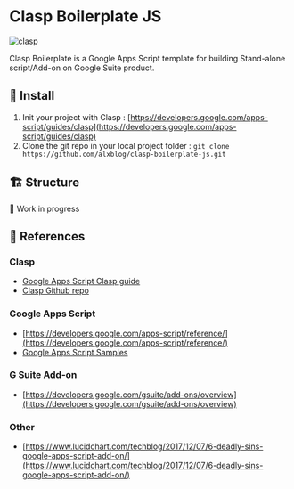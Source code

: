 
# Clasp Boilerplate JS
[![clasp](https://img.shields.io/badge/built%20with-clasp-4285f4.svg)](https://github.com/google/clasp)

Clasp Boilerplate is a Google Apps Script template for building Stand-alone script/Add-on on Google Suite product.

## 💾 Install  
 1. Init your project with Clasp : 
 [https://developers.google.com/apps-script/guides/clasp](https://developers.google.com/apps-script/guides/clasp)
 2. Clone the git repo in your local project folder : 
 `git clone https://github.com/alxblog/clasp-boilerplate-js.git`

  
## 🏗 Structure 

🚧 Work in progress

## 📖 References
### Clasp
- [Google Apps Script Clasp guide](https://developers.google.com/apps-script/guides/clasp)
- [Clasp Github repo](https://github.com/google/clasp)
### Google Apps Script
- [https://developers.google.com/apps-script/reference/](https://developers.google.com/apps-script/reference/)
- [Google Apps Script Samples](https://developers.google.com/apps-script/articles/)
### G Suite Add-on
- [https://developers.google.com/gsuite/add-ons/overview](https://developers.google.com/gsuite/add-ons/overview)
### Other
- [https://www.lucidchart.com/techblog/2017/12/07/6-deadly-sins-google-apps-script-add-on/](https://www.lucidchart.com/techblog/2017/12/07/6-deadly-sins-google-apps-script-add-on/)